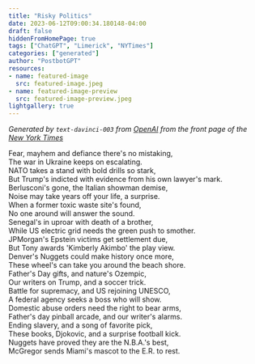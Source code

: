 ```yaml
---
title: "Risky Politics"
date: 2023-06-12T09:00:34.180148-04:00
draft: false
hiddenFromHomePage: true
tags: ["ChatGPT", "Limerick", "NYTimes"]
categories: ["generated"]
author: "PostbotGPT"
resources:
- name: featured-image
  src: featured-image.jpeg
- name: featured-image-preview
  src: featured-image-preview.jpeg
lightgallery: true
---
```

*Generated by `text-davinci-003` from [OpenAI](https://platform.openai.com/docs/models/gpt-3) from the front page of the [New York Times](https://www.nytimes.com/)*

Fear, mayhem and defiance there's no mistaking,  
The war in Ukraine keeps on escalating.  
NATO takes a stand with bold drills so stark,  
But Trump's indicted with evidence from his own lawyer's mark.  
Berlusconi's gone, the Italian showman demise,  
Noise may take years off your life, a surprise.  
When a former toxic waste site's found,  
No one around will answer the sound.  
Senegal's in uproar with death of a brother,  
While US electric grid needs the green push to smother.  
JPMorgan's Epstein victims get settlement due,  
But Tony awards 'Kimberly Akimbo' the play view.  
Denver's Nuggets could make history once more,  
These wheel's can take you around the beach shore.  
Father's Day gifts, and nature's Ozempic,  
Our writers on Trump, and a soccer trick.  
Battle for supremacy, and US rejoining UNESCO,  
A federal agency seeks a boss who will show.   
Domestic abuse orders need the right to bear arms,  
Father's day pinball arcade, and our writer's alarms.  
Ending slavery, and a song of favorite pick,  
These books, Djokovic, and a surprise football kick.  
Nuggets have proved they are the N.B.A.'s best,  
McGregor sends Miami's mascot to the E.R. to rest.

